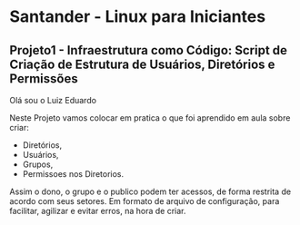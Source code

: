 # Santander - Linux para Iniciantes
## Projeto1 - Infraestrutura como Código: Script de Criação de Estrutura de Usuários, Diretórios e Permissões

Olá sou o Luiz Eduardo

Neste Projeto vamos colocar em pratica o que foi aprendido em aula sobre criar:

* Diretórios,
* Usuários,
* Grupos,
* Permissoes nos Diretorios. 

Assim o dono, o grupo e o publico podem ter acessos, de forma restrita de acordo com seus setores.
Em formato de arquivo de configuração, para facilitar, agilizar e evitar erros, na hora de criar.

